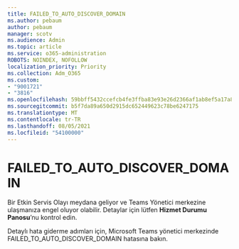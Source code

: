 ```yaml
---
title: FAILED_TO_AUTO_DISCOVER_DOMAIN
ms.author: pebaum
author: pebaum
manager: scotv
ms.audience: Admin
ms.topic: article
ms.service: o365-administration
ROBOTS: NOINDEX, NOFOLLOW
localization_priority: Priority
ms.collection: Adm_O365
ms.custom:
- "9001721"
- "3816"
ms.openlocfilehash: 59bbff5432ccefcb4fe3ffba83e93e26d2366af1ab8ef5a17a8294c1c5c0dfcb
ms.sourcegitcommit: b5f7da89a650d2915dc652449623c78be6247175
ms.translationtype: MT
ms.contentlocale: tr-TR
ms.lasthandoff: 08/05/2021
ms.locfileid: "54100000"
---
```

# <a name="failed_to_auto_discover_domain"></a>FAILED_TO_AUTO_DISCOVER_DOMAIN

Bir Etkin Servis Olayı meydana geliyor ve Teams Yönetici merkezine ulaşmanıza engel oluyor olabilir. Detaylar için lütfen **Hizmet Durumu Panosu**’nu kontrol edin.

Detaylı hata giderme adımları için, Microsoft Teams yönetici merkezinde FAILED_TO_AUTO_DISCOVER_DOMAIN hatasına bakın.
